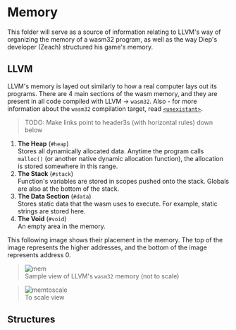 # Memory

This folder will serve as a source of information relating to LLVM's way of organizing the memory of a wasm32 program, as well as the way Diep's developer (Zeach) structured his game's memory.

## LLVM

LLVM's memory is layed out similarly to how a real computer lays out its programs. There are 4 main sections of the wasm memory, and they are present in all code compiled with LLVM -> `wasm32`. Also - for more information about the `wasm32` compilation target, read [`<unexistant>`](https://example.com).

> TODO: Make links point to header3s (with horizontal rules) down below

1. **The Heap** (`#heap`)\
  Stores all dynamically allocated data. Anytime the program calls `malloc()` (or another native dynamic allocation function), the allocation is stored somewhere in this range.
2. **The Stack** (`#stack`)\
  Function's variables are stored in scopes pushed onto the stack. Globals are also at the bottom of the stack.
3. **The Data Section** (`#data`)\
  Stores static data that the wasm uses to execute. For example, static strings are stored here.
4. **The Void** (`#void`)\
  An empty area in the memory.

This following image shows their placement in the memory. The top of the image represents the higher addresses, and the bottom of the image represents address 0.

> ![mem](https://user-images.githubusercontent.com/79597906/137538688-68496a01-6db1-4f3d-baf5-2ffebac56983.png)\
> Sample view of LLVM's `wasm32` memory (not to scale)

> ![memtoscale](https://user-images.githubusercontent.com/79597906/137538880-907983cc-54c0-463c-ad05-a45b5e4fdb55.png)\
> To scale view

## Structures
